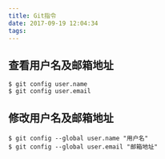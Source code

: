 ```yaml
---
title: Git指令
date: 2017-09-19 12:04:34
tags:
---
```



## 查看用户名及邮箱地址

``` shell
$ git config user.name
$ git config user.email
```

## 修改用户名及邮箱地址

``` shell
$ git config --global user.name "用户名"
$ git config --global user.email "邮箱地址"
```

